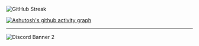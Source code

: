 ![GitHub Streak](http://github-readme-streak-stats.herokuapp.com?user=NexusDivide&theme=dark&card_width=1080&background=35%2C000000%2C8C65A450&ring=8380EBD3&fire=D0E7EB&currStreakNum=D0EBEB&currStreakLabel=9D90FFD5&border=EBEBEB51)

[![Ashutosh's github activity graph](https://github-readme-activity-graph.vercel.app/graph?username=NexusDivide)](https://github.com/ashutosh00710/github-readme-activity-graph)

---

<p>
  <img src="https://discordapp.com/api/guilds/1058408688727117896/widget.png?style=banner2" alt="Discord Banner 2" allowtransparency="true" />
</p>

</div>

